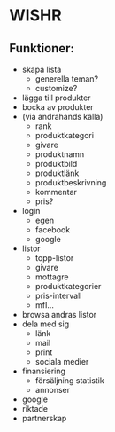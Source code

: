 # WISHR

## Funktioner:
- skapa lista
	-	generella teman?
	-	customize?
- lägga till produkter
- bocka av produkter
- (via andrahands källa)
	- 	rank
	- 	produktkategori
	- 	givare
	- 	produktnamn
	- 	produktbild
	- 	produktlänk
	- 	produktbeskrivning
	- 	kommentar
	- 	pris?
- 	login
	- 	egen
	- 	facebook
	- 	google
- 	listor
	- 	topp-listor
	- 	givare
	- 	mottagre
	- 	produktkategorier
	- 	pris-intervall
	- 	mfl...
- 	browsa andras listor
- 	dela med sig
	- 	länk
	- 	mail
	- 	print
	- 	sociala medier
- 	finansiering
	- 	försäljning statistik
	- 	annonser
- 	google
- 	riktade
- 	partnerskap